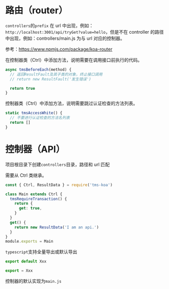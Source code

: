 # 路由（router）

`controllers`的`prefix` 在 url 中出现，例如：`http://localhost:3001/api/tryGet?value=hello`，但是不在 controller 的路径中出现，例如：controllers/main.js 为与 url 对应的控制器。

参考：https://www.npmjs.com/package/koa-router

在控制器类（Ctrl）中添加方法，说明需要在调用接口前执行的代码。

```javascript
async tmsBeforeEach(method) {
  // 返回ResultFault及其子类的对象，终止接口调用
  // return new ResultFault('发生错误')

  return true
}
```

控制器类（Ctrl）中添加方法，说明需要跳过认证检查的方法列表。

```javascript
static tmsAccessWhite() {
  // 不要进行认证检查的方法名列表
  return []
}
```

# 控制器（API）

项目根目录下创建`controllers`目录，路径和 url 匹配

需要从 Ctrl 类继承。

```javascript
const { Ctrl, ResultData } = require('tms-koa')

class Main extends Ctrl {
  tmsRequireTransaction() {
    return {
      get: true,
    }
  }
  get() {
    return new ResultData('I am an api.')
  }
}
module.exports = Main
```

`typescript`支持全量导出或默认导出

```ts
export default Xxx
```

```ts
export = Xxx
```

控制器的默认实现为`main.js`
